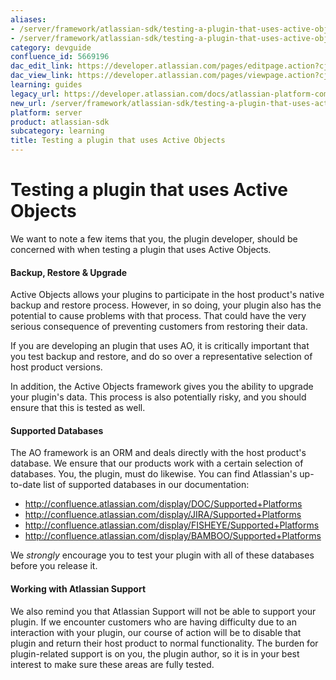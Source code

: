 ```yaml
---
aliases:
- /server/framework/atlassian-sdk/testing-a-plugin-that-uses-active-objects-5669196.html
- /server/framework/atlassian-sdk/testing-a-plugin-that-uses-active-objects-5669196.md
category: devguide
confluence_id: 5669196
dac_edit_link: https://developer.atlassian.com/pages/editpage.action?cjm=wozere&pageId=5669196
dac_view_link: https://developer.atlassian.com/pages/viewpage.action?cjm=wozere&pageId=5669196
learning: guides
legacy_url: https://developer.atlassian.com/docs/atlassian-platform-common-components/active-objects/developing-your-plugin-with-active-objects/testing-a-plugin-that-uses-active-objects
new_url: /server/framework/atlassian-sdk/testing-a-plugin-that-uses-active-objects
platform: server
product: atlassian-sdk
subcategory: learning
title: Testing a plugin that uses Active Objects
---
```

# Testing a plugin that uses Active Objects

We want to note a few items that you, the plugin developer, should be concerned with when testing a plugin that uses Active Objects.

#### Backup, Restore & Upgrade

Active Objects allows your plugins to participate in the host product's native backup and restore process. However, in so doing, your plugin also has the potential to cause problems with that process. That could have the very serious consequence of preventing customers from restoring their data.

If you are developing an plugin that uses AO, it is critically important that you test backup and restore, and do so over a representative selection of host product versions.

In addition, the Active Objects framework gives you the ability to upgrade your plugin's data. This process is also potentially risky, and you should ensure that this is tested as well.

#### Supported Databases

The AO framework is an ORM and deals directly with the host product's database. We ensure that our products work with a certain selection of databases. You, the plugin, must do likewise. You can find Atlassian's up-to-date list of supported databases in our documentation:

-   <a href="http://confluence.atlassian.com/display/DOC/Supported+Platforms" class="uri external-link">http://confluence.atlassian.com/display/DOC/Supported+Platforms</a>
-   <a href="http://confluence.atlassian.com/display/JIRA/Supported+Platforms" class="uri external-link">http://confluence.atlassian.com/display/JIRA/Supported+Platforms</a>
-   <a href="http://confluence.atlassian.com/display/FISHEYE/Supported+Platforms" class="uri external-link">http://confluence.atlassian.com/display/FISHEYE/Supported+Platforms</a>
-   <a href="http://confluence.atlassian.com/display/BAMBOO/Supported+Platforms" class="uri external-link">http://confluence.atlassian.com/display/BAMBOO/Supported+Platforms</a>

We *strongly* encourage you to test your plugin with all of these databases before you release it.

#### Working with Atlassian Support

We also remind you that Atlassian Support will not be able to support your plugin. If we encounter customers who are having difficulty due to an interaction with your plugin, our course of action will be to disable that plugin and return their host product to normal functionality. The burden for plugin-related support is on you, the plugin author, so it is in your best interest to make sure these areas are fully tested.
















































































































































































































































































































